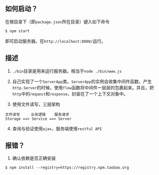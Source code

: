 ## 如何启动？

在根目录下（即`package.json`所在目录）键入如下命令
```bash
$ npm start
```

即可启动服务器。在`http://localhost:8000/`运行。

## 描述

1. `./bin`目录是用来运行服务器。相当于`node ./bin/www.js`

2. 自己实现了一个`ServerApp`类。`ServerApp`的实例会收集中间件函数，产生`http.Server`的时候，使用`flow`函数将中间件一层层的包裹起来。并且，把`http`中的`request`和`response`，封装在了一个上下文对象中。

3. 使用文件读写，三层架构
```
文件读写     业务逻辑    服务请求
Storage ==> Service ==> Server
```

4. 查询与验证使用`ajax`，服务端使用`restful API`

## 报错？

1. 确认依赖是否正确安装
```
$ npm install --registry=https://registry.npm.taobao.org
```